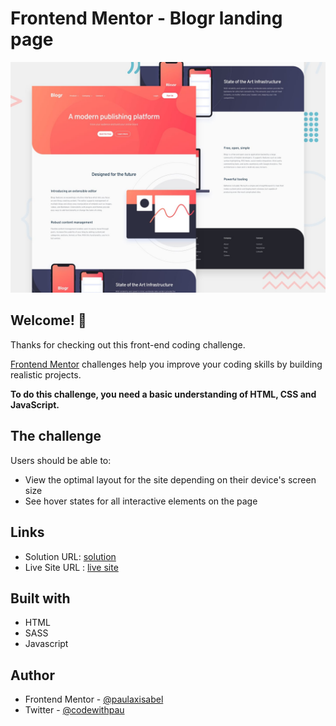 # Frontend Mentor - Blogr landing page

![Design preview for the Blogr landing page coding challenge](./design/desktop-preview.jpg)

## Welcome! 👋

Thanks for checking out this front-end coding challenge.

[Frontend Mentor](https://www.frontendmentor.io) challenges help you improve your coding skills by building realistic projects.

**To do this challenge, you need a basic understanding of HTML, CSS and JavaScript.**

## The challenge

Users should be able to:

- View the optimal layout for the site depending on their device's screen size
- See hover states for all interactive elements on the page

## Links

- Solution URL: [solution](#)
- Live Site URL : [live site](#)

## Built with

- HTML
- SASS
- Javascript

## Author

- Frontend Mentor - [@paulaxisabel](https://www.frontendmentor.io/profile/paulaxisabel) 
- Twitter - [@codewithpau](https://twitter.com/codewithpau)


